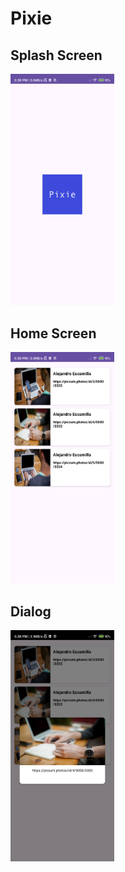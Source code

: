 # Pixie

## Splash Screen


<img width="33%" src="https://github.com/i-sandeepp/Pixie/blob/c1eefd8891ebe9020a23f7ad7c3dea65399d845e/screens/Screenshot_2024-02-20-18-38-29-865_com.sandeep.pixie.jpg?raw=true" alt="">


## Home Screen

<img width="33%" src="https://github.com/i-sandeepp/Pixie/blob/c1eefd8891ebe9020a23f7ad7c3dea65399d845e/screens/Screenshot_2024-02-20-18-38-35-975_com.sandeep.pixie.jpg?raw=true" alt="">


## Dialog

<img width="33%" src="https://github.com/i-sandeepp/Pixie/blob/c1eefd8891ebe9020a23f7ad7c3dea65399d845e/screens/Screenshot_2024-02-20-18-38-43-238_com.sandeep.pixie.jpg?raw=true" alt="">

